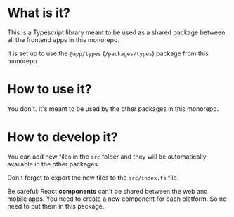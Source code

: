 # What is it?

This is a Typescript library meant to be used as a shared package between all the frontend apps in this monorepo.

It is set up to use the `@app/types` (`/packages/types`) package from this monorepo.

# How to use it?

You don't. It's meant to be used by the other packages in this monorepo.

# How to develop it?

You can add new files in the `src` folder and they will be automatically available in the other packages.

Don't forget to export the new files to the `src/index.ts` file.

Be careful: React **components** can't be shared between the web and mobile apps. You need to create a new component for each platform. So no need to put them in this package.
